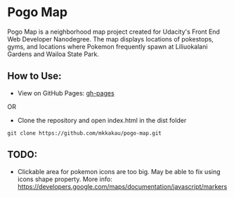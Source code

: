 Pogo Map
===========================
Pogo Map is a neighborhood map project created for Udacity's Front End Web Developer Nanodegree.
The map displays locations of pokestops, gyms, and locations where Pokemon frequently spawn at Liliuokalani Gardens and Wailoa State Park.

How to Use:
-----------
* View on GitHub Pages: [gh-pages](https://mkkakau.github.io/pogo-map/)

OR

* Clone the repository and open index.html in the dist folder

`git clone https://github.com/mkkakau/pogo-map.git`

TODO:
------------
* Clickable area for pokemon icons are too big. May be able to fix using icons shape property.
More info: https://developers.google.com/maps/documentation/javascript/markers
